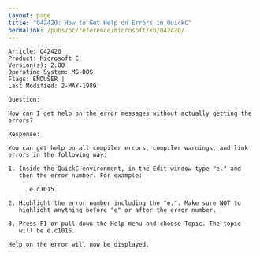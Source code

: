 ```yaml
---
layout: page
title: "Q42420: How to Get Help on Errors in QuickC"
permalink: /pubs/pc/reference/microsoft/kb/Q42420/
---
```


	Article: Q42420
	Product: Microsoft C
	Version(s): 2.00
	Operating System: MS-DOS
	Flags: ENDUSER |
	Last Modified: 2-MAY-1989
	
	Question:
	
	How can I get help on the error messages without actually getting the
	errors?
	
	Response:
	
	You can get help on all compiler errors, compiler warnings, and link
	errors in the following way:
	
	1. Inside the QuickC environment, in the Edit window type "e." and
	   then the error number. For example:
	
	      e.c1015
	
	2. Highlight the error number including the "e.". Make sure NOT to
	   highlight anything before "e" or after the error number.
	
	3. Press F1 or pull down the Help menu and choose Topic. The topic
	   will be e.c1015.
	
	Help on the error will now be displayed.
